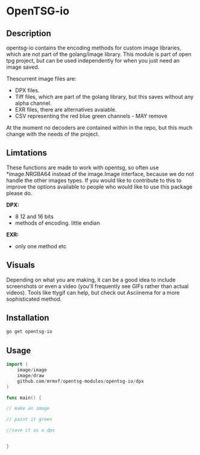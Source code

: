 # OpenTSG-io

## Description

opentsg-io contains the  encoding methods for custom image libraries, which are
not part of the golang/image library. This module is part of open tpg project,
but can be used independently for when you just need an image saved.

Thescurrent image files are:

- DPX files.
- Tiff files, which are part of the golang library, but this saves without any
  alpha channel.
- EXR files, there are alternatives avaiable.
- CSV representing the red blue green channels - MAY remove

At the moment no decoders are contained within in the repo, but this much change
with the needs of the project.

## Limtations

These functions are made to work with opentsg, so often use *image.NRGBA64
instead of the image.Image interface, because we do not handle the other images types. If you would
like to contribute to this to improve the options available to people who would
like to use this package please do.

**DPX:**

- 8 12 and 16 bits
- methods of encoding. little endian

**EXR:**

- only one method etc

## Visuals

Depending on what you are making, it can be a good idea to include screenshots
or even a video (you'll frequently see GIFs rather than actual videos). Tools
like ttygif can help, but check out Asciinema for a more sophisticated method.

## Installation

```sh
go get opentsg-io
```

## Usage

```go
import (
    image/image
    image/draw
    github.com/mrmxf/opentsg-modules/opentsg-io/dpx
)

func main() {

// make an image

// paint it green

//save it as a dpx


}
```

